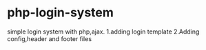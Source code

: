 # php-login-system
simple login system with php,ajax.
1.adding login template
2.Adding config,header and footer files 